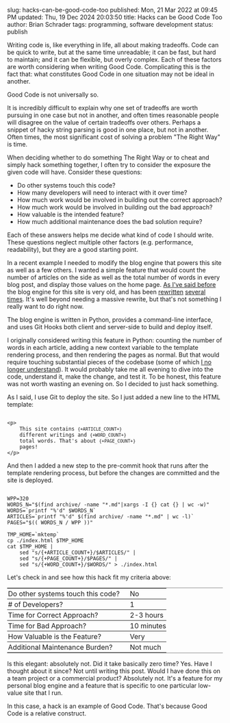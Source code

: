 slug: hacks-can-be-good-code-too
published: Mon, 21 Mar 2022 at 09:45 PM
updated: Thu, 19 Dec 2024 20:03:50 
title: Hacks can be Good Code Too
author: Brian Schrader
tags: programming, software development
status: publish

<style>
table {
    width: 100%;
}
table td {
    padding: 2px;
    padding-right: 1.5rem;
}
table tr td:last-child {
    padding: 0;
}
</style>

Writing code is, like everything in life, all about making tradeoffs. Code can be quick to write, but at the same time unreadable; it can be fast, but hard to maintain; and it can be flexible, but overly complex. Each of these factors are worth considering when writing Good Code. Complicating this is the fact that: what constitutes Good Code in one situation may not be ideal in another.

Good Code is not universally so.

It is incredibly difficult to explain why one set of tradeoffs are worth pursuing in one case but not in another, and often times reasonable people will disagree on the value of certain tradeoffs over others. Perhaps a snippet of hacky string parsing is good in one place, but not in another. Often times, the most significant cost of solving a problem "The Right Way" is time.

When deciding whether to do something The Right Way or to cheat and simply hack something together, I often try to consider the exposure the given code will have. Consider these questions:

- Do other systems touch this code?
- How many developers will need to interact with it over time?
- How much work would be involved in building out the correct approach?
- How much work would be involved in building out the bad approach?
- How valuable is the intended feature?
- How much additional maintenance does the bad solution require?

Each of these answers helps me decide what kind of code I should write. These questions neglect multiple other factors (e.g. performance, readability), but they are a good starting point.

In a recent example I needed to modify the blog engine that powers this site as well as a few others. I wanted a simple feature that would count the number of articles on the side as well as the total number of words in every blog post, and display those values on the home page. [As I've said before][1] the blog engine for this site is very old, and has been [rewritten][2] [several][3] [times][4]. It's well beyond needing a massive rewrite, but that's not something I really want to do right now.

The blog engine is written in Python, provides a command-line interface, and uses Git Hooks both client and server-side to build and deploy itself.

I originally considered writing this feature in Python: counting the number of words in each article, adding a new context variable to the template rendering process, and then rendering the pages as normal. But that would require touching substantial pieces of the codebase (some of which [I no longer understand][5]). It would probably take me all evening to dive into the code, understand it, make the change, and test it. To be honest, this feature was not worth wasting an evening on. So I decided to just hack something.

As I said, I use Git to deploy the site. So I just added a new line to the HTML template:

<pre><code class="html">
&lt;p&gt;
    This site contains <code>{+ARTICLE_COUNT+}</code>
    different writings and <code>{+WORD_COUNT+}</code>
    total words. That's about <code>{+PAGE_COUNT+}</code>
    pages!
&lt;/p&gt;
</code></pre>

And then I added a new step to the pre-commit hook that runs after the template rendering process, but before the changes are committed and the site is deployed.

<pre><code class="bash">
WPP=320
WORDS_N="$(find archive/ -name "*.md"|xargs -I {} cat {} | wc -w)"
WORDS=`printf "%'d" $WORDS_N`
ARTICLES=`printf "%'d" $(find archive/ -name "*.md" | wc -l)`
PAGES="$(( WORDS_N / WPP ))"

TMP_HOME=`mktemp`
cp ./index.html $TMP_HOME
cat $TMP_HOME |
    sed "s/{+ARTICLE_COUNT+}/$ARTICLES/" |
    sed "s/{+PAGE_COUNT+}/$PAGES/" |
    sed "s/{+WORD_COUNT+}/$WORDS/" > ./index.html
</code></pre>

Let's check in and see how this hack fit my criteria above:

<table border="1" frame="hsides" rules="rows" style="margin-right:auto;margin-left:auto;">
    <tr>
        <td>Do other systems touch this code?</td>
        <td>No</td>
    </tr>
    <tr>
        <td># of Developers?</td>
        <td>1</td>
    </tr>
    <tr>
        <td>Time for Correct Approach?</td>
        <td>2-3 hours</td>
    </tr>
    <tr>
        <td>Time for Bad Approach?</td>
        <td>10 minutes</td>
    </tr>
    <tr>
        <td>How Valuable is the Feature?</td>
        <td>Very</td>
    </tr>
    <tr>
        <td>Additional Maintenance Burden?</td>
        <td>Not much</td>
    </tr>
</table>

Is this elegant: absolutely not. Did it take basically zero time? Yes. Have I thought about it since? Not until writing this post. Would I have done this on a team project or a commercial product? Absolutely not. It's a feature for my personal blog engine and a feature that is specific to one particular low-value site that I run.

In this case, a hack is an example of Good Code. That's because Good Code is a relative construct.


<link rel="stylesheet" href="https://cdnjs.cloudflare.com/ajax/libs/highlight.js/9.13.1/styles/default.min.css"><script src="https://cdnjs.cloudflare.com/ajax/libs/highlight.js/9.13.1/highlight.min.js"></script>
<script>hljs.initHighlightingOnLoad();</script>

[1]: /archive/the-new-new-cms/
[2]: /archive/smaller/
[3]: /archive/rewritten/
[4]: /archive/thinking-about-redoing-my-blog-engine/
[5]: /archive/i-solved-the-same-bug-twice-and-didnt-know-it/
